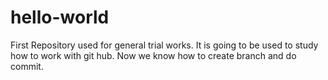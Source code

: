 # hello-world
First Repository used for general trial works.
It is going to be used to study how to work with git hub.
Now we know how to create branch and  do commit.

